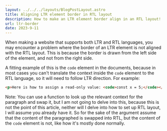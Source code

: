 ```yaml
---
layout: ../../../layouts/BlogPostLayout.astro
title: Aligning LTR element border in RTL layout
description: How to make an LTR element border align in an RTL layout!
url: ltr-border
date: 2023-9-11
---
```


When making a website that supports both LTR and RTL languages, you may encounter a problem where the border of an LTR element is not aligned with the RTL layout. This is because the border is drawn from the left side of the element, and not from the right side.

A fitting example of this is the `code` element in the documents, because in most cases you can't translate the context inside the `code` element to the RTL language, so it will need to follow LTR direction. For example:

```html
<p>Here is how to assign a read-only value: <code>const x = 5;</code></p>
```

Note: You can use a function to look up the relevant context for the paragraph and swap it, but I am not going to delve into this, because this is not the point of this article, neither will I delve into how to set up RTL layout, I will assume you already have it. So for the sake of the argument assume that the content of the paragraphed is swapped into RTL, but the content of the `code` element is not, like how it's mostly done normally.

##

